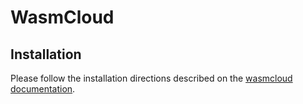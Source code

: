 # WasmCloud

## Installation
Please follow the installation directions described on the [wasmcloud documentation](https://wasmcloud.com/docs/installation).
